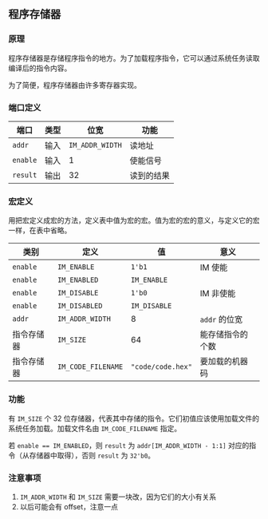 ## 程序存储器

### 原理

程序存储器是存储程序指令的地方。为了加载程序指令，它可以通过系统任务读取编译后的指令内容。

为了简便，程序存储器由许多寄存器实现。

### 端口定义

端口 | 类型 | 位宽 | 功能
--- | --- | --- | ---
`addr` | 输入 | `IM_ADDR_WIDTH` | 读地址
`enable` | 输入 | 1 | 使能信号
`result` | 输出 | 32 | 读到的结果

### 宏定义

用把宏定义成宏的方法，定义表中值为宏的宏。值为宏的宏的意义，与定义它的宏一样，在表中省略。

类别 | 定义 | 值 | 意义
--- | --- | --- | ---
`enable` | `IM_ENABLE` | `1'b1` | IM 使能
`enable` | `IM_ENABLED` | `IM_ENABLE` | 
`enable` | `IM_DISABLE` | `1'b0` | IM 非使能
`enable` | `IM_DISABLED` | `IM_DISABLE` | 
`addr` | `IM_ADDR_WIDTH` | 8 | `addr` 的位宽
指令存储器 | `IM_SIZE` | 64 | 能存储指令的个数
指令存储器 | `IM_CODE_FILENAME` | `"code/code.hex"` | 要加载的机器码

### 功能

有 `IM_SIZE` 个 32 位存储器，代表其中存储的指令。它们初值应该使用加载文件的系统任务加载。加载文件名由 `IM_CODE_FILENAME` 指定。

若 `enable == IM_ENABLED`，则 `result` 为 `addr[IM_ADDR_WIDTH - 1:1]` 对应的指令（从存储器中取得），否则 `result` 为 `32'b0`。

### 注意事项

1. `IM_ADDR_WIDTH` 和 `IM_SIZE` 需要一块改，因为它们的大小有关系
2. 以后可能会有 offset，注意一点

